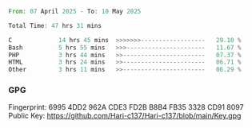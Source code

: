 <!--START_SECTION:waka-->

```rust
From: 07 April 2025 - To: 10 May 2025

Total Time: 47 hrs 31 mins

C             14 hrs 45 mins  >>>>>>>------------------   29.10 %
Bash          5 hrs 55 mins   >>>----------------------   11.67 %
PHP           3 hrs 44 mins   >>-----------------------   07.37 %
HTML          3 hrs 24 mins   >>-----------------------   06.71 %
Other         3 hrs 11 mins   >>-----------------------   06.29 %
```

<!--END_SECTION:waka-->

### GPG <br />
Fingerprint:     6995 4DD2 962A CDE3 FD2B B8B4 FB35 3328 CD91 8097 <br />
Public Key:      https://github.com/Hari-c137/Hari-c137/blob/main/Key.gpg
